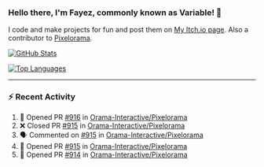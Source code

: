 ### Hello there, I'm Fayez, commonly known as Variable! 👋
I code and make projects for fun and post them on [My Itch.io page](https://variable-industries.itch.io/). Also a contributor to [Pixelorama](https://github.com/Orama-Interactive/Pixelorama).

[![GitHub Stats](https://github-readme-stats.vercel.app/api/?username=Variable-ind&show_icons=true&theme=merko)](https://github.com/anuraghazra/github-readme-stats)

[![Top Languages](https://github-readme-stats.vercel.app/api/top-langs/?username=Variable-ind&layout=compact&theme=merko)](https://github.com/anuraghazra/github-readme-stats)

---

### :zap: Recent Activity

<!--START_SECTION:activity-->
1. 💪 Opened PR [#916](https://github.com/Orama-Interactive/Pixelorama/pull/916) in [Orama-Interactive/Pixelorama](https://github.com/Orama-Interactive/Pixelorama)
2. ❌ Closed PR [#915](https://github.com/Orama-Interactive/Pixelorama/pull/915) in [Orama-Interactive/Pixelorama](https://github.com/Orama-Interactive/Pixelorama)
3. 🗣 Commented on [#915](https://github.com/Orama-Interactive/Pixelorama/pull/915#issuecomment-1752092288) in [Orama-Interactive/Pixelorama](https://github.com/Orama-Interactive/Pixelorama)
4. 💪 Opened PR [#915](https://github.com/Orama-Interactive/Pixelorama/pull/915) in [Orama-Interactive/Pixelorama](https://github.com/Orama-Interactive/Pixelorama)
5. 💪 Opened PR [#914](https://github.com/Orama-Interactive/Pixelorama/pull/914) in [Orama-Interactive/Pixelorama](https://github.com/Orama-Interactive/Pixelorama)
<!--END_SECTION:activity-->

<!--
**Variable-ind/Variable-ind** is a ✨ _special_ ✨ repository because its `README.md` (this file) appears on your GitHub profile.

Here are some ideas to get you started:
- 🌱 I’m currently studying at ...
- 🔭 I’m currently working on ...
- 👯 I’m looking to collaborate on ...
- 🤔 I’m looking for help with ...
- 💬 Ask me about ...
- 📫 How to reach me: ...
- ⚡ Fun fact: ...
-->
